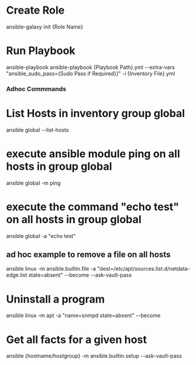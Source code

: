 # Create Role
ansible-galaxy init {Role Name}

# Run Playbook
ansible-playbook ansible-playbook {Playbook Path}.yml --extra-vars "ansible_sudo_pass={Sudo Pass if Required}}" -i {Inventory File}.yml

### Adhoc Commmands

# List Hosts in inventory group global
ansible global --list-hosts

# execute ansible module ping on all hosts in group global
ansible global -m ping

# execute the command "echo test" on all hosts in group global
ansible global -a "echo test"



## ad hoc example to remove a file on all hosts
ansible linux -m ansible.builtin.file -a "dest=/etc/apt/sources.list.d/netdata-edge.list state=absent" --become --ask-vault-pass
# Uninstall a program
ansible linux -m apt -a "name=snmpd state=absent" --become

# Get all facts for a given host
ansible {hostname/hostgroup} -m ansible.builtin.setup --ask-vault-pass